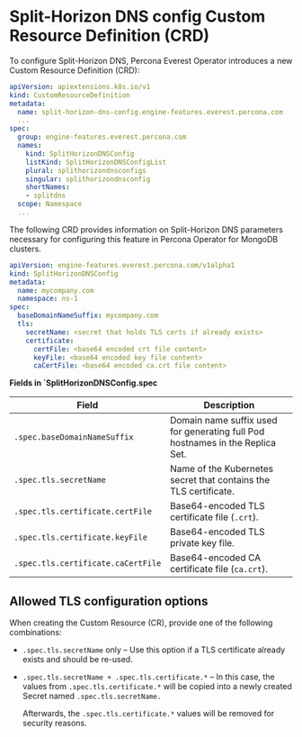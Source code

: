 # Split-Horizon DNS config Custom Resource Definition (CRD)


To configure Split-Horizon DNS, Percona Everest Operator introduces a new Custom Resource Definition (CRD):

```yaml
apiVersion: apiextensions.k8s.io/v1
kind: CustomResourceDefinition
metadata:
  name: split-horizon-dns-config.engine-features.everest.percona.com
  ...
spec:
  group: engine-features.everest.percona.com
  names:
    kind: SplitHorizonDNSConfig
    listKind: SplitHorizonDNSConfigList
    plural: splithorizondnsconfigs
    singular: splithorizondnsconfig
    shortNames:
    - splitdns
  scope: Namespace
  ...
```

The following CRD provides information on Split-Horizon DNS parameters necessary for configuring this feature in Percona Operator for MongoDB clusters.

```yaml
apiVersion: engine-features.everest.percona.com/v1alpha1
kind: SplitHorizonDNSConfig
metadata:
  name: mycompany.com
  namespace: ns-1
spec:
  baseDomainNameSuffix: mycompany.com
  tls:
    secretName: <secret that holds TLS certs if already exists>
    certificate:
      certFile: <base64 encoded crt file content>
      keyFile: <base64 encoded key file content>
      caCertFile: <base64 encoded ca.crt file content>
```

**Fields in `SplitHorizonDNSConfig.spec**

| Field                                | Description                                                                 |
|--------------------------------------|-----------------------------------------------------------------------------|
| `.spec.baseDomainNameSuffix`          | Domain name suffix used for generating full Pod hostnames in the Replica Set. |
| `.spec.tls.secretName`                | Name of the Kubernetes secret that contains the TLS certificate.             |
| `.spec.tls.certificate.certFile`      | Base64-encoded TLS certificate file (`.crt`).                                |
| `.spec.tls.certificate.keyFile`       | Base64-encoded TLS private key file.                                         |
| `.spec.tls.certificate.caCertFile`    | Base64-encoded CA certificate file (`ca.crt`).                               |

## Allowed TLS configuration options

When creating the Custom Resource (CR), provide one of the following combinations:

- `.spec.tls.secretName` only – Use this option if a TLS certificate already exists and should be re-used.

- `.spec.tls.secretName + .spec.tls.certificate.*` – In this case, the values from `.spec.tls.certificate.*` will be copied into a newly created Secret named `.spec.tls.secretName.` 

    Afterwards, the `.spec.tls.certificate.*` values will be removed for security reasons.










